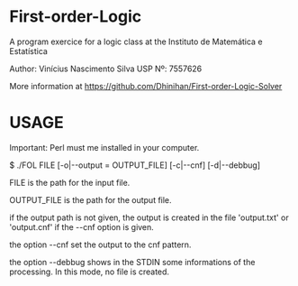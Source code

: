 First-order-Logic
========================

A program exercice for a logic class at the Instituto de Matemática
e Estatística

Author: Vinícius Nascimento Silva
USP Nº: 7557626

More information at https://github.com/Dhinihan/First-order-Logic-Solver

USAGE
========================

Important: Perl must me installed in your computer.

$ ./FOL FILE [-o|--output = OUTPUT_FILE] [-c|--cnf] [-d|--debbug]

FILE is the path for the input file.

OUTPUT_FILE is the path for the output file.

if the output path is not given, the output is created in the file
'output.txt' or 'output.cnf' if the --cnf option is given.

the option --cnf set the output to the cnf pattern.

the option --debbug shows in the STDIN some informations of the
processing. In this mode, no file is created.

